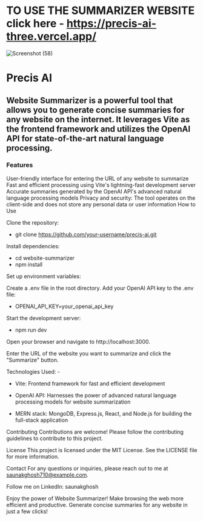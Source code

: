 # TO USE THE SUMMARIZER WEBSITE click here - https://precis-ai-three.vercel.app/

![Screenshot (58)](https://github.com/Saunakghosh10/Precis-ai/assets/76943154/ba7d0bf2-5772-48a6-86ad-4aacad386519)

# Precis AI

## Website Summarizer is a powerful tool that allows you to generate concise summaries for any website on the internet. It leverages Vite as the frontend framework and utilizes the OpenAI API for state-of-the-art natural language processing.

### Features
User-friendly interface for entering the URL of any website to summarize
Fast and efficient processing using Vite's lightning-fast development server
Accurate summaries generated by the OpenAI API's advanced natural language processing models
Privacy and security: The tool operates on the client-side and does not store any personal data or user information
How to Use

Clone the repository:

* git clone https://github.com/your-username/precis-ai.git

Install dependencies:

* cd website-summarizer
* npm install

Set up environment variables:

Create a .env file in the root directory.
Add your OpenAI API key to the .env file:

* OPENAI_API_KEY=your_openai_api_key

Start the development server:

* npm run dev

Open your browser and navigate to http://localhost:3000.

Enter the URL of the website you want to summarize and click the "Summarize" button.

Technologies Used: -

* Vite: Frontend framework for fast and efficient development

* OpenAI API: Harnesses the power of advanced natural language processing models for website summarization

* MERN stack: MongoDB, Express.js, React, and Node.js for building the full-stack application

Contributing
Contributions are welcome! Please follow the contributing guidelines to contribute to this project.

License
This project is licensed under the MIT License. See the LICENSE file for more information.

Contact
For any questions or inquiries, please reach out to me at saunakghosh710@example.com.

Follow me on LinkedIn: saunakghosh

Enjoy the power of Website Summarizer! Make browsing the web more efficient and productive. Generate concise summaries for any website in just a few clicks!
